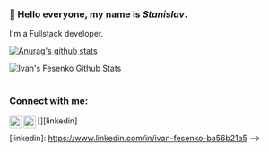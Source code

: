 ### 👋 Hello everyone, my name is _Stanislav_.

I'm a Fullstack developer.

<!-- ![Иллюстрация к проекту](https://github.com/jon/coolproject/raw/master/image/image.png) -->

<!-- ![Image alt](https://github.com/{username}/{repository}/raw/{branch}/{path}/image.png) -->

<!-- ![Image alt]https://github.com/StanislavYurchenko/StanislavYurchenko/raw/master/img/git.svg){:height="36px" width="36px"}-->

<!-- ![Image alt](https://github.com/StanislavYurchenko/StanislavYurchenko/raw/master/img/git.svg)
<img src="./img/html.svg" width="30" hight="30">
<img src="./img/css.svg" width="30" hight="30">
<img src="./img/js.svg" width="30" hight="30">
<img src="./img/git.svg" width="30" hight="30">
<img src="./img/node-js.svg" width="30" hight="30">
<img src="./img/react.svg" width="30" hight="30">
<img src="./img/w3c.svg" width="30" hight="30">
<img src="./img/webpack.svg" width="30" hight="30">
<img src="./img/bootstrap.svg" width="30" hight="30">
<img src="./img/adobe-photoshop.svg" width="30" hight="30"> -->

[![Anurag's github stats](https://github-readme-stats.vercel.app/api?username=StanislavYurchenko)](https://github.com/StanislavYurchenko/stanislavyurchenko/blob/master/README.md)

<!--
**StanislavYurchenko/stanislavyurchenko** is a ✨ _special_ ✨ repository because its `README.md` (this file) appears on your GitHub profile.

Here are some ideas to get you started:

- 🔭 I’m currently working on ...
- 🌱 I’m currently learning ...
- 👯 I’m looking to collaborate on ...
- 🤔 I’m looking for help with ...
- 💬 Ask me about ...
- 📫 How to reach me: ...
- 😄 Pronouns: ...
- ⚡ Fun fact: ...
-->

<!-- <br />

### Languages and Tools:

[<img align="left" alt="Git" width="26px" src="https://raw.githubusercontent.com/github/explore/80688e429a7d4ef2fca1e82350fe8e3517d3494d/topics/git/git.png" />]()
[<img align="left" alt="Terminal" width="26px" src="https://raw.githubusercontent.com/github/explore/80688e429a7d4ef2fca1e82350fe8e3517d3494d/topics/terminal/terminal.png" />]()
[<img align="left" alt="GitHub" width="26px" src="https://raw.githubusercontent.com/github/explore/78df643247d429f6cc873026c0622819ad797942/topics/github/github.png" />]()
[<img align="left" alt="Visual Studio Code" width="26px" src="https://raw.githubusercontent.com/github/explore/80688e429a7d4ef2fca1e82350fe8e3517d3494d/topics/visual-studio-code/visual-studio-code.png" />]()
[<img align="left" alt="HTML5" width="26px" src="https://raw.githubusercontent.com/github/explore/80688e429a7d4ef2fca1e82350fe8e3517d3494d/topics/html/html.png" />]()
[<img align="left" alt="CSS3" width="26px" src="https://raw.githubusercontent.com/github/explore/80688e429a7d4ef2fca1e82350fe8e3517d3494d/topics/css/css.png" />]()
[<img align="left" alt="Sass" width="26px" src="https://raw.githubusercontent.com/github/explore/80688e429a7d4ef2fca1e82350fe8e3517d3494d/topics/sass/sass.png" />]()
[<img align="left" alt="JavaScript" width="26px" src="https://raw.githubusercontent.com/github/explore/80688e429a7d4ef2fca1e82350fe8e3517d3494d/topics/javascript/javascript.png" />]()

<br />
<br />

<!-- <summary>:zap: Github Stats</summary> -->

<img align="left" alt="Ivan's Fesenko Github Stats" src="https://github-readme-stats.codestackr.vercel.app/api?username=IvanFesenko&show_icons=true&hide_border=true" />

<br />
<br />

### Connect with me:

[<img align="left" alt="codeSTACKr | LinkedIn" width="22px" src="https://cdn.jsdelivr.net/npm/simple-icons@v3/icons/linkedin.svg" />][linkedin]
[<img align="left" alt="codeSTACKr | Instagram" width="22px" src="https://cdn.jsdelivr.net/npm/simple-icons@v3/icons/instagram.svg" />][instagram]

[instagram]: https://instagram.com/did1van

[linkedin]: https://www.linkedin.com/in/ivan-fesenko-ba56b21a5 -->
